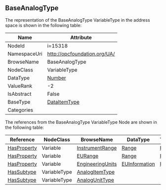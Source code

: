 <!-- objecttype -->
## BaseAnalogType
  
<!-- end of text -->
The representation of the BaseAnalogType VariableType in the address space is shown in the following table:  

|Name|Attribute|
|---|---|
|NodeId|i=15318|
|NamespaceUri|http://opcfoundation.org/UA/|
|BrowseName|BaseAnalogType|
|NodeClass|VariableType|
|DataType|[Number](../../DataTypes/Number/readme.md)|
|ValueRank|-2|
|IsAbstract|False|
|BaseType|[DataItemType](../../VariableTypes/DataItemType/readme.md)|
|Categories||

The references from the BaseAnalogType VariableType Node are shown in the following table:  

|Reference|NodeClass|BrowseName|DataType|TypeDefinition|ModellingRule|
|---|---|---|---|---|---|
|[HasProperty](../../ReferenceTypes/HasProperty/readme.md)|Variable|[InstrumentRange](#InstrumentRange)|[Range](../../DataTypes/Range/readme.md)|[PropertyType](../../VariableTypes/PropertyType/readme.md)|[Optional](../../Objects/Optional/readme.md)|
|[HasProperty](../../ReferenceTypes/HasProperty/readme.md)|Variable|[EURange](#EURange)|[Range](../../DataTypes/Range/readme.md)|[PropertyType](../../VariableTypes/PropertyType/readme.md)|[Optional](../../Objects/Optional/readme.md)|
|[HasProperty](../../ReferenceTypes/HasProperty/readme.md)|Variable|[EngineeringUnits](#EngineeringUnits)|[EUInformation](../../DataTypes/EUInformation/readme.md)|[PropertyType](../../VariableTypes/PropertyType/readme.md)|[Optional](../../Objects/Optional/readme.md)|
|[HasSubtype](../../ReferenceTypes/HasSubtype/readme.md)|VariableType|[AnalogItemType](#AnalogItemType)||||
|[HasSubtype](../../ReferenceTypes/HasSubtype/readme.md)|VariableType|[AnalogUnitType](#AnalogUnitType)||||



